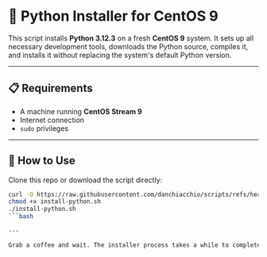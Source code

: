 # 🐍 Python Installer for CentOS 9

This script installs **Python 3.12.3** on a fresh **CentOS 9** system. It sets up all necessary development tools, downloads the Python source, compiles it, and installs it without replacing the system's default Python version.

---

## 📋 Requirements

- A machine running **CentOS Stream 9**
- Internet connection
- `sudo` privileges

---

## 🚀 How to Use

Clone this repo or download the script directly:

```bash
curl -O https://raw.githubusercontent.com/danchiacchio/scripts/refs/heads/main/sh_PythonInstall/install-python.sh
chmod +x install-python.sh
./install-python.sh
```bash

---

Grab a coffee and wait. The installer process takes a while to complete ;-)

